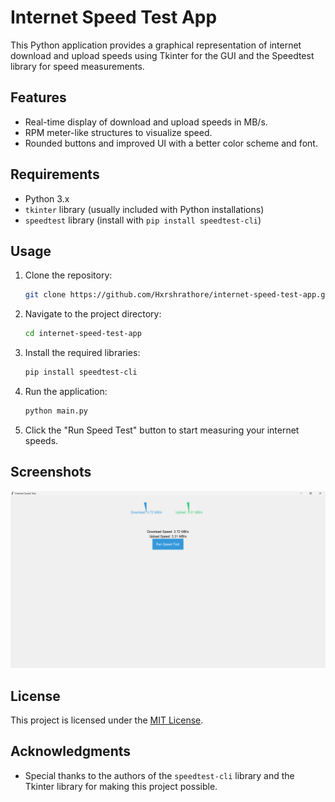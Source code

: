 # Internet Speed Test App

This Python application provides a graphical representation of internet download and upload speeds using Tkinter for the GUI and the Speedtest library for speed measurements.

## Features

- Real-time display of download and upload speeds in MB/s.
- RPM meter-like structures to visualize speed.
- Rounded buttons and improved UI with a better color scheme and font.

## Requirements

- Python 3.x
- `tkinter` library (usually included with Python installations)
- `speedtest` library (install with `pip install speedtest-cli`)

## Usage

1. Clone the repository:

   ```bash
   git clone https://github.com/Hxrshrathore/internet-speed-test-app.git
   ```

2. Navigate to the project directory:

   ```bash
   cd internet-speed-test-app
   ```

3. Install the required libraries:

   ```bash
   pip install speedtest-cli
   ```

4. Run the application:

   ```bash
   python main.py
   ```

5. Click the "Run Speed Test" button to start measuring your internet speeds.

## Screenshots

![SPEED TEST](images/speedtest.png)

## License

This project is licensed under the [MIT License](LICENSE).

## Acknowledgments

- Special thanks to the authors of the `speedtest-cli` library and the Tkinter library for making this project possible.